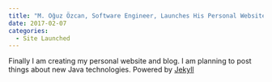 ```yaml
---
title: "M. Oğuz Özcan, Software Engineer, Launches His Personal Website"
date: 2017-02-07
categories: 
  - Site Launched
---
```


Finally I am creating my personal website and blog. I am planning to post things about new Java technologies.
Powered by [Jekyll](http://jekyllrb.com) 
